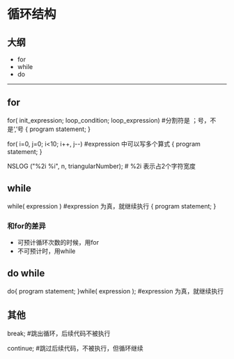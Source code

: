 # 循环结构


## 大纲
- for
- while
- do


---

## for

for( init_expression; loop_condition; loop_expression)  #分割符是 ；号，不是‘,’号
  {
    program statement;
  }


for( i=0, j=0; i<10; i++, j--)   #expression 中可以写多个算式
    {
      program statement;
    }


NSLOG ("%2i %i", n, triangularNumber);  # %2i 表示占2个字符宽度



## while

while( expression )  #expression 为真，就继续执行
{
  program statement;
}

### 和for的差异
- 可预计循环次数的时候，用for
- 不可预计时，用while


## do while

do{
  program statement;
}while( expression );  #expression 为真，就继续执行


## 其他

 break;   #跳出循环，后续代码不被执行


 continue;   #跳过后续代码，不被执行，但循环继续
